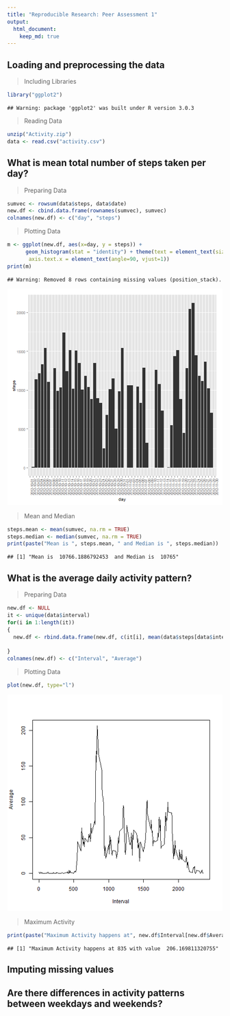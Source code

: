 ```yaml
---
title: "Reproducible Research: Peer Assessment 1"
output: 
  html_document:
    keep_md: true
---
```



## Loading and preprocessing the data
>Including Libraries

```r
library("ggplot2")
```

```
## Warning: package 'ggplot2' was built under R version 3.0.3
```
>Reading Data

```r
unzip("Activity.zip")
data <- read.csv("activity.csv")
```
## What is mean total number of steps taken per day?
>Preparing Data

```r
sumvec <- rowsum(data$steps, data$date)
new.df <- cbind.data.frame(rownames(sumvec), sumvec)
colnames(new.df) <- c("day", "steps")
```
>Plotting Data

```r
m <- ggplot(new.df, aes(x=day, y = steps)) + 
      geom_histogram(stat = "identity") + theme(text = element_text(size=10),
       axis.text.x = element_text(angle=90, vjust=1)) 
print(m)
```

```
## Warning: Removed 8 rows containing missing values (position_stack).
```

![plot of chunk unnamed-chunk-4](figure/unnamed-chunk-4-1.png) 
>Mean and Median

```r
steps.mean <- mean(sumvec, na.rm = TRUE)
steps.median <- median(sumvec, na.rm = TRUE)
print(paste("Mean is ", steps.mean, " and Median is ", steps.median))
```

```
## [1] "Mean is  10766.1886792453  and Median is  10765"
```
## What is the average daily activity pattern?
>Preparing Data

```r
new.df <- NULL
it <- unique(data$interval)
for(i in 1:length(it))
{
  new.df <- rbind.data.frame(new.df, c(it[i], mean(data$steps[data$interval == it[i]], na.rm = TRUE)))
  
}
colnames(new.df) <- c("Interval", "Average") 
```
>Plotting Data

```r
plot(new.df, type="l")
```

![plot of chunk unnamed-chunk-7](figure/unnamed-chunk-7-1.png) 
>Maximum Activity

```r
print(paste("Maximum Activity happens at", new.df$Interval[new.df$Average == max(new.df$Average)], "with value ", max(new.df$Average)))
```

```
## [1] "Maximum Activity happens at 835 with value  206.169811320755"
```
## Imputing missing values



## Are there differences in activity patterns between weekdays and weekends?
